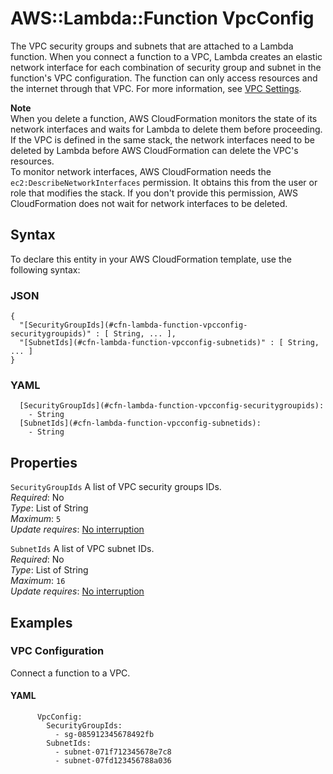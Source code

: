 # AWS::Lambda::Function VpcConfig<a name="aws-properties-lambda-function-vpcconfig"></a>

The VPC security groups and subnets that are attached to a Lambda function\. When you connect a function to a VPC, Lambda creates an elastic network interface for each combination of security group and subnet in the function's VPC configuration\. The function can only access resources and the internet through that VPC\. For more information, see [VPC Settings](https://docs.aws.amazon.com/lambda/latest/dg/configuration-vpc.html)\.

**Note**  
When you delete a function, AWS CloudFormation monitors the state of its network interfaces and waits for Lambda to delete them before proceeding\. If the VPC is defined in the same stack, the network interfaces need to be deleted by Lambda before AWS CloudFormation can delete the VPC's resources\.  
To monitor network interfaces, AWS CloudFormation needs the `ec2:DescribeNetworkInterfaces` permission\. It obtains this from the user or role that modifies the stack\. If you don't provide this permission, AWS CloudFormation does not wait for network interfaces to be deleted\.

## Syntax<a name="aws-properties-lambda-function-vpcconfig-syntax"></a>

To declare this entity in your AWS CloudFormation template, use the following syntax:

### JSON<a name="aws-properties-lambda-function-vpcconfig-syntax.json"></a>

```
{
  "[SecurityGroupIds](#cfn-lambda-function-vpcconfig-securitygroupids)" : [ String, ... ],
  "[SubnetIds](#cfn-lambda-function-vpcconfig-subnetids)" : [ String, ... ]
}
```

### YAML<a name="aws-properties-lambda-function-vpcconfig-syntax.yaml"></a>

```
  [SecurityGroupIds](#cfn-lambda-function-vpcconfig-securitygroupids): 
    - String
  [SubnetIds](#cfn-lambda-function-vpcconfig-subnetids): 
    - String
```

## Properties<a name="aws-properties-lambda-function-vpcconfig-properties"></a>

`SecurityGroupIds`  <a name="cfn-lambda-function-vpcconfig-securitygroupids"></a>
A list of VPC security groups IDs\.  
*Required*: No  
*Type*: List of String  
*Maximum*: `5`  
*Update requires*: [No interruption](https://docs.aws.amazon.com/AWSCloudFormation/latest/UserGuide/using-cfn-updating-stacks-update-behaviors.html#update-no-interrupt)

`SubnetIds`  <a name="cfn-lambda-function-vpcconfig-subnetids"></a>
A list of VPC subnet IDs\.  
*Required*: No  
*Type*: List of String  
*Maximum*: `16`  
*Update requires*: [No interruption](https://docs.aws.amazon.com/AWSCloudFormation/latest/UserGuide/using-cfn-updating-stacks-update-behaviors.html#update-no-interrupt)

## Examples<a name="aws-properties-lambda-function-vpcconfig--examples"></a>

### VPC Configuration<a name="aws-properties-lambda-function-vpcconfig--examples--VPC_Configuration"></a>

Connect a function to a VPC\.

#### YAML<a name="aws-properties-lambda-function-vpcconfig--examples--VPC_Configuration--yaml"></a>

```
      VpcConfig:
        SecurityGroupIds:
          - sg-085912345678492fb
        SubnetIds:
          - subnet-071f712345678e7c8
          - subnet-07fd123456788a036
```